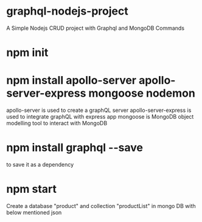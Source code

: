 # graphql-nodejs-project

A Simple Nodejs CRUD project with Graphql and MongoDB
Commands

# npm init

# npm install apollo-server apollo-server-express mongoose nodemon

apollo-server is used to create a graphQL server
apollo-server-express is used to integrate graphQL with express app
mongoose is MongoDB object modelling tool to interact with MongoDB

# npm install graphql --save
to save it as a dependency
# npm start

Create a database "product" and collection "productList" in mongo DB with below mentioned json
<!-- {
  "_id": {
    "$oid": "63ef2b0a3032c355b05306f3"
  },
  "productType": "electronics",
  "category": "Gadgets",
  "productName": "laptop",
  "price": 20000,
  "colors": [
    "black",
    "grey"
  ],
  "imgPath": "/laptop"
} -->

